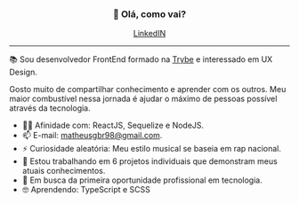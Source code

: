 <h3 align="center">👋 Olá, como vai? </h3>
<p align="center">
  <a href="https://www.linkedin.com/in/matheusgb/">LinkedIN</a>
</p>

---
📚 Sou desenvolvedor FrontEnd formado na <a href="https://www.betrybe.com">Trybe</a> e interessado em UX Design. 

Gosto muito de compartilhar conhecimento e aprender com os outros. Meu maior combustível nessa jornada é ajudar o máximo de pessoas possível através da tecnologia.

- 🧑‍💻 Afinidade com: ReactJS, Sequelize e NodeJS.
- 📫 E-mail: matheusgbr98@gmail.com.
- ⚡ Curiosidade aleatória: Meu estilo musical se baseia em rap nacional.
- 🔭 Estou trabalhando em 6 projetos individuais que demonstram meus atuais conhecimentos.
- 🚀 Em busca da primeira oportunidade profissional em tecnologia.
- 🤓 Aprendendo: TypeScript e SCSS
